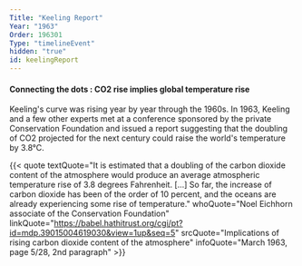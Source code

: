 ```yaml
---
Title: "Keeling Report"
Year: "1963"
Order: 196301
Type: "timelineEvent"
hidden: "true"
id: keelingReport
---
```


#### Connecting the dots : CO2 rise implies global temperature rise

Keeling's curve was rising year by year through the 1960s. In 1963, Keeling and a few other experts met at a conference sponsored by the private Conservation Foundation and issued a report suggesting that the doubling of CO2 projected for the next century could raise the world's temperature by 3.8°C.

{{< quote textQuote="It is estimated that a doubling of the carbon dioxide content of the atmosphere would produce an average atmospheric temperature rise of 3.8 degrees Fahrenheit. [...] So far, the increase of carbon dioxide has been of the order of 10 percent, and the oceans are already experiencing some rise of temperature." whoQuote="Noel Eichhorn associate of the Conservation Foundation" linkQuote="https://babel.hathitrust.org/cgi/pt?id=mdp.39015004619030&view=1up&seq=5"  srcQuote="Implications of rising carbon dioxide content of the atmosphere" infoQuote="March 1963, page 5/28, 2nd paragraph" >}}